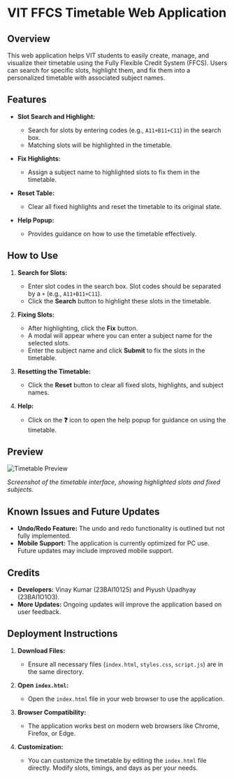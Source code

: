 # VIT FFCS Timetable Web Application

## Overview

This web application helps VIT students to easily create, manage, and visualize their timetable using the Fully Flexible Credit System (FFCS). Users can search for specific slots, highlight them, and fix them into a personalized timetable with associated subject names.

## Features

- **Slot Search and Highlight:** 
  - Search for slots by entering codes (e.g., `A11+B11+C11`) in the search box.
  - Matching slots will be highlighted in the timetable.
  
- **Fix Highlights:** 
  - Assign a subject name to highlighted slots to fix them in the timetable.
  
- **Reset Table:** 
  - Clear all fixed highlights and reset the timetable to its original state.
  
- **Help Popup:** 
  - Provides guidance on how to use the timetable effectively.

## How to Use

1. **Search for Slots:**
   - Enter slot codes in the search box. Slot codes should be separated by a `+` (e.g., `A11+B11+C11`).
   - Click the **Search** button to highlight these slots in the timetable.

2. **Fixing Slots:**
   - After highlighting, click the **Fix** button.
   - A modal will appear where you can enter a subject name for the selected slots.
   - Enter the subject name and click **Submit** to fix the slots in the timetable.

3. **Resetting the Timetable:**
   - Click the **Reset** button to clear all fixed slots, highlights, and subject names.

4. **Help:**
   - Click on the **❓** icon to open the help popup for guidance on using the timetable.

## Preview

![Timetable Preview](https://vinay-vk-kumar.github.io/FFCS/)

*Screenshot of the timetable interface, showing highlighted slots and fixed subjects.*

## Known Issues and Future Updates

- **Undo/Redo Feature:** The undo and redo functionality is outlined but not fully implemented.
- **Mobile Support:** The application is currently optimized for PC use. Future updates may include improved mobile support.

## Credits

- **Developers:** Vinay Kumar (23BAI10125) and Piyush Upadhyay (23BAI1O1O3).
- **More Updates:** Ongoing updates will improve the application based on user feedback.

## Deployment Instructions

1. **Download Files:**
   - Ensure all necessary files (`index.html`, `styles.css`, `script.js`) are in the same directory.

2. **Open `index.html`:**
   - Open the `index.html` file in your web browser to use the application.

3. **Browser Compatibility:**
   - The application works best on modern web browsers like Chrome, Firefox, or Edge.

4. **Customization:**
   - You can customize the timetable by editing the `index.html` file directly. Modify slots, timings, and days as per your needs.
